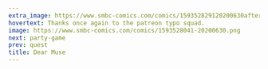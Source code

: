 ```yaml
---
extra_image: https://www.smbc-comics.com/comics/159352829120200630after.png
hovertext: Thanks once again to the patreon typo squad.
image: https://www.smbc-comics.com/comics/1593528041-20200630.png
next: party-game
prev: quest
title: Dear Muse
---
```

